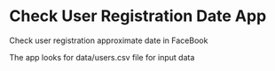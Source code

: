 # Check User Registration Date App


Check user registration approximate date in FaceBook

The app looks for data/users.csv file for input data